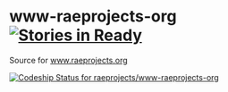 # www-raeprojects-org  [![Stories in Ready](https://badge.waffle.io/raeprojects/www-raeprojects-org.png?label=ready&title=Ready)](http://waffle.io/raeprojects/www-raeprojects-org)

Source for www.raeprojects.org

[ ![Codeship Status for raeprojects/www-raeprojects-org](https://codeship.com/projects/4c3aed50-71fc-0133-cff3-76d66bb8b48b/status?branch=master)](https://codeship.com/projects/117093)
